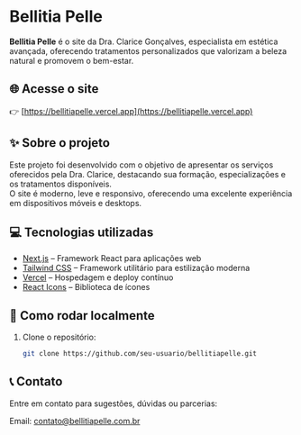 # Bellitia Pelle

**Bellitia Pelle** é o site da Dra. Clarice Gonçalves, especialista em estética avançada, oferecendo tratamentos personalizados que valorizam a beleza natural e promovem o bem-estar.

## 🌐 Acesse o site

👉 [https://bellitiapelle.vercel.app](https://bellitiapelle.vercel.app)

## ✨ Sobre o projeto

Este projeto foi desenvolvido com o objetivo de apresentar os serviços oferecidos pela Dra. Clarice, destacando sua formação, especializações e os tratamentos disponíveis.  
O site é moderno, leve e responsivo, oferecendo uma excelente experiência em dispositivos móveis e desktops.

## 💻 Tecnologias utilizadas

- [Next.js](https://nextjs.org/) – Framework React para aplicações web
- [Tailwind CSS](https://tailwindcss.com/) – Framework utilitário para estilização moderna
- [Vercel](https://vercel.com/) – Hospedagem e deploy contínuo
- [React Icons](https://react-icons.github.io/react-icons/) – Biblioteca de ícones

## 🚀 Como rodar localmente

1. Clone o repositório:

   ```bash
   git clone https://github.com/seu-usuario/bellitiapelle.git

   
## 📞 Contato

Entre em contato para sugestões, dúvidas ou parcerias:

Email: contato@bellitiapelle.com.br

